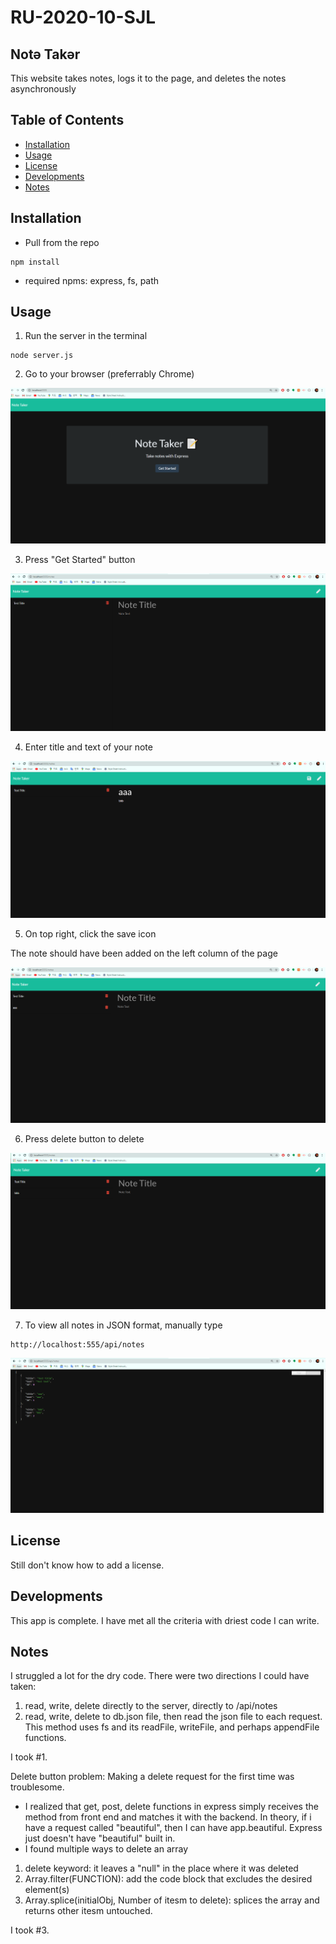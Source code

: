# RU-2020-10-SJL

## Notə Takər
This website takes notes, logs it to the page, and deletes the notes asynchronously 

## Table of Contents 

* [Installation](#installation)
* [Usage](#usage)
* [License](#license)
* [Developments](#developments)
* [Notes](#notes)

## Installation 
* Pull from the repo 
```
npm install
``` 
* required npms: express, fs, path 

## Usage 
1. Run the server in the terminal 
``` 
node server.js
``` 
2. Go to your browser (preferrably Chrome)

![notetaker-01](/notetaker-01.PNG)

3. Press "Get Started" button 

![notetaker-02](/notetaker-02.PNG)

4. Enter title and text of your note 

![notetaker-03](/notetaker-03.PNG)

5. On top right, click the save icon 

The note should have been added on the left column of the page 

![notetaker-04](/notetaker-04.PNG)

6. Press delete button to delete 

![notetaker-05](/notetaker-05.PNG)

7. To view all notes in JSON format, manually type 

``` 
http://localhost:555/api/notes
``` 

![notetaker-06](/notetaker-06.PNG)

## License 

Still don't know how to add a license. 

## Developments 

This app is complete. I have met all the criteria with driest code I can write. 

## Notes 

I struggled a lot for the dry code. 
There were two directions I could have taken: 
1. read, write, delete directly to the server, directly to /api/notes
2. read, write, delete to db.json file, then read the json file to each request. This method uses fs and its readFile, writeFile, and perhaps appendFile functions. 

I took #1. 

Delete button problem: 
Making a delete request for the first time was troublesome. 
* I realized that get, post, delete functions in express simply receives the method from front end and matches it with the backend. In theory, if i have a request called "beautiful", then I can have app.beautiful. Express just doesn't have "beautiful" built in. 
* I found multiple ways to delete an array
1. delete keyword: it leaves a "null" in the place where it was deleted
2. Array.filter(FUNCTION): add the code block that excludes the desired element(s) 
3. Array.splice(initialObj, Number of itesm to delete): splices the array and returns other itesm untouched. 

I took #3. 


